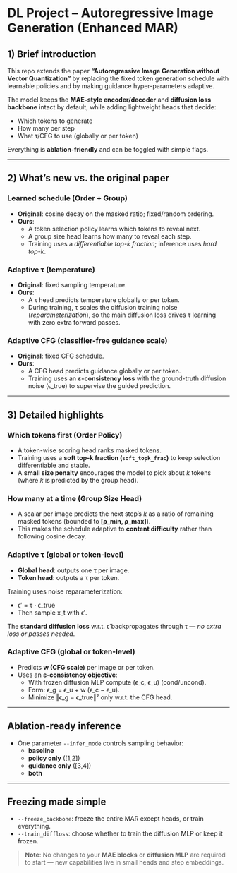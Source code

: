# DL Project – Autoregressive Image Generation (Enhanced MAR)

## 1) Brief introduction
This repo extends the paper **“Autoregressive Image Generation without Vector Quantization”** by replacing the fixed token generation schedule with learnable policies and by making guidance hyper-parameters adaptive.  

The model keeps the **MAE-style encoder/decoder** and **diffusion loss backbone** intact by default, while adding lightweight heads that decide:
- Which tokens to generate
- How many per step
- What τ/CFG to use (globally or per token)

Everything is **ablation-friendly** and can be toggled with simple flags.

---

## 2) What’s new vs. the original paper

### Learned schedule (Order + Group)
- **Original**: cosine decay on the masked ratio; fixed/random ordering.  
- **Ours**:  
  - A token selection policy learns which tokens to reveal next.  
  - A group size head learns how many to reveal each step.  
  - Training uses a *differentiable top-k fraction*; inference uses *hard top-k*.  

### Adaptive τ (temperature)
- **Original**: fixed sampling temperature.  
- **Ours**:  
  - A τ head predicts temperature globally or per token.  
  - During training, τ scales the diffusion training noise (*reparameterization*), so the main diffusion loss drives τ learning with zero extra forward passes.  

### Adaptive CFG (classifier-free guidance scale)
- **Original**: fixed CFG schedule.  
- **Ours**:  
  - A CFG head predicts guidance globally or per token.  
  - Training uses an **ε-consistency loss** with the ground-truth diffusion noise (ϵ_true) to supervise the guided prediction.  

---

## 3) Detailed highlights

### Which tokens first (Order Policy)
- A token-wise scoring head ranks masked tokens.  
- Training uses a **soft top-k fraction (`soft_topk_frac`)** to keep selection differentiable and stable.  
- A **small size penalty** encourages the model to pick about *k* tokens (where *k* is predicted by the group head).  

### How many at a time (Group Size Head)
- A scalar per image predicts the next step’s *k* as a ratio of remaining masked tokens (bounded to **[ρ_min, ρ_max]**).  
- This makes the schedule adaptive to **content difficulty** rather than following cosine decay.  

### Adaptive τ (global or token-level)
- **Global head**: outputs one τ per image.  
- **Token head**: outputs a τ per token.  

Training uses noise reparameterization:  
- ϵ′ = τ ⋅ ϵ_true  
- Then sample x_t with ϵ′.  

The **standard diffusion loss** w.r.t. ϵ̂ backpropagates through τ — *no extra loss or passes needed*.  

### Adaptive CFG (global or token-level)
- Predicts **w (CFG scale)** per image or per token.  
- Uses an **ε-consistency objective**:  
  - With frozen diffusion MLP compute (ϵ_c, ϵ_u) (cond/uncond).  
  - Form: ϵ_g = ϵ_u + w (ϵ_c − ϵ_u).  
  - Minimize ‖ϵ_g − ϵ_true‖² only w.r.t. the CFG head.  

---

## Ablation-ready inference
- One parameter `--infer_mode` controls sampling behavior:  
  - **baseline**  
  - **policy only** ([1,2])  
  - **guidance only** ([3,4])  
  - **both**  

---

## Freezing made simple
- `--freeze_backbone`: freeze the entire MAR except heads, or train everything.  
- `--train_diffloss`: choose whether to train the diffusion MLP or keep it frozen.  

> **Note**: No changes to your **MAE blocks** or **diffusion MLP** are required to start — new capabilities live in small heads and step embeddings.

